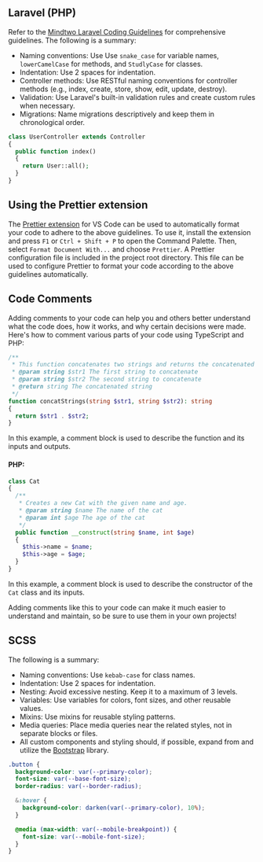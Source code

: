 ## Laravel (PHP)

Refer to the [Mindtwo Laravel Coding Guidelines](https://www.mindtwo.de/guidelines/coding/laravel) for comprehensive guidelines. The following is a summary:

- Naming conventions: Use Use `snake_case` for variable names, `lowerCamelCase` for methods, and `StudlyCase` for classes.
- Indentation: Use 2 spaces for indentation.
- Controller methods: Use RESTful naming conventions for controller methods (e.g., index, create, store, show, edit, update, destroy).
- Validation: Use Laravel's built-in validation rules and create custom rules when necessary.
- Migrations: Name migrations descriptively and keep them in chronological order.

```php
class UserController extends Controller
{
  public function index()
  {
    return User::all();
  }
}
```
## Using the Prettier extension

The [Prettier extension](https://marketplace.visualstudio.com/items?itemName=esbenp.prettier-vscode) for VS Code can be used to automatically format your code to adhere to the above guidelines. To use it, install the extension and press `F1` or `Ctrl + Shift + P` to open the Command Palette. Then, select `Format Document With...` and choose `Prettier`. A Prettier configuration file is included in the project root directory. This file can be used to configure Prettier to format your code according to the above guidelines automatically.

## Code Comments

Adding comments to your code can help you and others better understand what the code does, how it works, and why certain decisions were made. Here's how to comment various parts of your code using TypeScript and PHP:
```php
/**
 * This function concatenates two strings and returns the concatenated result.
 * @param string $str1 The first string to concatenate
 * @param string $str2 The second string to concatenate
 * @return string The concatenated string
 */
function concatStrings(string $str1, string $str2): string
{
  return $str1 . $str2;
}
```

In this example, a comment block is used to describe the function and its inputs and outputs.


#### PHP:

```php
class Cat
{
  /**
   * Creates a new Cat with the given name and age.
   * @param string $name The name of the cat
   * @param int $age The age of the cat
   */
  public function __construct(string $name, int $age)
  {
    $this->name = $name;
    $this->age = $age;
  }
}
```

In this example, a comment block is used to describe the constructor of the `Cat` class and its inputs.

Adding comments like this to your code can make it much easier to understand and maintain, so be sure to use them in your own projects!

## SCSS

The following is a summary:

- Naming conventions: Use `kebab-case` for class names.
- Indentation: Use 2 spaces for indentation.
- Nesting: Avoid excessive nesting. Keep it to a maximum of 3 levels.
- Variables: Use variables for colors, font sizes, and other reusable values.
- Mixins: Use mixins for reusable styling patterns.
- Media queries: Place media queries near the related styles, not in separate blocks or files.
- All custom components and styling should, if possible, expand from and utilize the [Bootstrap](https://getbootstrap.com/docs/4.6/getting-started/introduction/) library.

```scss
.button {
  background-color: var(--primary-color);
  font-size: var(--base-font-size);
  border-radius: var(--border-radius);

  &:hover {
    background-color: darken(var(--primary-color), 10%);
  }

  @media (max-width: var(--mobile-breakpoint)) {
    font-size: var(--mobile-font-size);
  }
}
```


